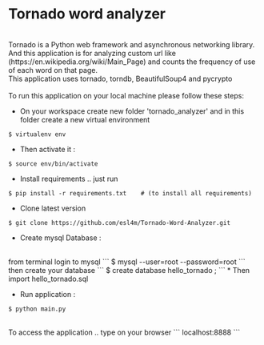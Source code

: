 # Tornado word analyzer
<br/>
Tornado is a Python web framework and asynchronous networking library.
<br/>
And this application is for analyzing custom url
 like (https://en.wikipedia.org/wiki/Main_Page) and counts the frequency of use of each word on that page.
<br/>
This application uses tornado, torndb, BeautifulSoup4 and pycrypto
<br/><br/>
To run this application on your local machine please follow these steps:
<br/>

* On your workspace create new folder 'tornado_analyzer' and in this folder create a new virtual environment<br/>
```
$ virtualenv env
```

* Then activate it :
```
$ source env/bin/activate
```

* Install requirements .. just run
```
$ pip install -r requirements.txt    # (to install all requirements)
```

* Clone latest version
```
$ git clone https://github.com/esl4m/Tornado-Word-Analyzer.git
```

* Create mysql Database :
<br/>
from terminal login to mysql
```
$ mysql --user=root --password=root
```
then create your database
```
$ create database hello_tornado ;
```
* Then import hello_tornado.sql
<br/>

* Run application :
```
$ python main.py
```
<br/>
To access the application .. type on your browser
```
localhost:8888
```
<br/><br/>